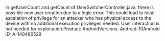 In getUserCount and getCount of UserSwitcherController.java, there is possible new user creation due to a logic error. This could lead to local escalation of privilege for an attacker who has physical access to the device with no additional execution privileges needed. User interaction is not needed for exploitation.Product: AndroidVersions: Android-10Android ID: A-140486529